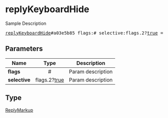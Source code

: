 # replyKeyboardHide

Sample Description

<pre>
<a href="../constructor/replyKeyboardHide.md">replyKeyboardHide</a>#a03e5b85 flags:# selective:flags.2?<a href="../type/true.md">true</a> = <a href="../type/ReplyMarkup.md">ReplyMarkup</a>;
</pre>
## Parameters

| Name | Type | Description |
|------|:----:|-------------|
| **flags** | # | Param description |
| **selective** | flags.2?<a href="../type/true.md">true</a> | Param description |

## Type

<a href="../type/ReplyMarkup.md">ReplyMarkup</a>
